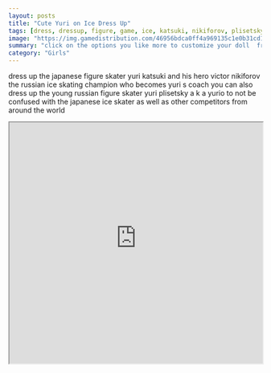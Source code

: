 ```yaml
---
layout: posts
title: "Cute Yuri on Ice Dress Up"
tags: [dress, dressup, figure, game, ice, katsuki, nikiforov, plisetsky, skater, victor, yuri, free, online, games, oyna, game, free, games, play, play, games]
image: "https://img.gamedistribution.com/46956bdca0ff4a969135c1e0b31cd185.jpg"
summary: "click on the options you like more to customize your doll  free online games oyna game free games play play games"
category: "Girls"
---
```


dress up the japanese figure skater yuri katsuki and his hero victor nikiforov the russian ice skating champion who becomes yuri s coach you can also dress up the young russian figure skater yuri plisetsky a k a yurio to not be confused with the japanese ice skater as well as other competitors from around the world

<iframe width="100%" height="480px;" src="https://html5.gamedistribution.com/46956bdca0ff4a969135c1e0b31cd185/"></iframe>